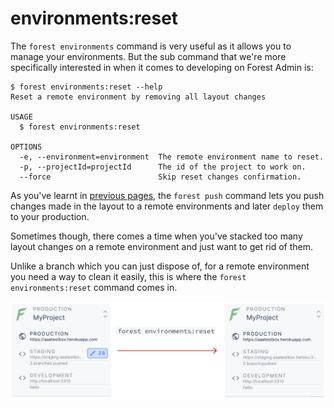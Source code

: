 # environments:reset

The `forest environments` command is very useful as it allows you to manage your environments. But the sub command that we're more specifically interested in when it comes to developing on Forest Admin is:

```
$ forest environments:reset --help
Reset a remote environment by removing all layout changes

USAGE
  $ forest environments:reset

OPTIONS
  -e, --environment=environment  The remote environment name to reset.
  -p, --projectId=projectId      The id of the project to work on.
  --force                        Skip reset changes confirmation.
```

As you've learnt in [previous pages](push.md), the `forest push` command lets you push changes made in the layout to a remote environments and later `deploy` them to your production.

Sometimes though, there comes a time when you've stacked too many layout changes on a remote environment and just want to get rid of them.

Unlike a branch which you can just dispose of, for a remote environment you need a way to clean it easily, this is where the `forest environments:reset` command comes in.

![](../../assets/reset-command.png)
